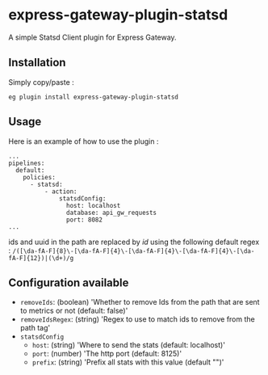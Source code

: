 # express-gateway-plugin-statsd
A simple Statsd Client plugin for Express Gateway.

## Installation

Simply copy/paste :

`eg plugin install express-gateway-plugin-statsd`

## Usage

Here is an example of how to use the plugin :

```
...
pipelines:
  default:
    policies:
      - statsd:
          - action:
              statsdConfig:
                host: localhost
                database: api_gw_requests
                port: 8082
...
```

ids and uuid in the path are replaced by _id_ using the following default regex :
`/([\da-fA-F]{8}\-[\da-fA-F]{4}\-[\da-fA-F]{4}\-[\da-fA-F]{4}\-[\da-fA-F]{12})|(\d+)/g`

## Configuration available

- `removeIds`: (boolean) 'Whether to remove Ids from the path that are sent to metrics or not (default: false)'
- `removeIdsRegex`: (string) 'Regex to use to match ids to remove from the path tag'
- `statsdConfig`
    - `host`: (string) 'Where to send the stats (default: localhost)'
    - `port`: (number) 'The http port (default: 8125)'
    - `prefix`: (string) 'Prefix all stats with this value (default "")'


